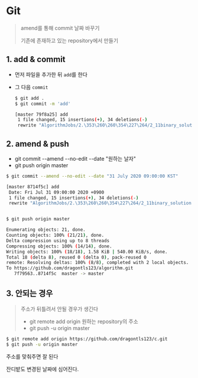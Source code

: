 # Git

> amend를 통해 commit 날짜 바꾸기
>
> 기존에 존재하고 있는 repository에서 만들기

## 1. add & commit

* 먼저 파일을 추가한 뒤 `add`를 한다

* 그 다음 `commit`

  ```bash
  $ git add .
  $ git commit -m 'add'
  
  [master 79f8a25] add
   1 file changed, 15 insertions(+), 34 deletions(-)
   rewrite "AlgorithmJobs/2.\353\260\260\354\227\264/2_11binary_solution.c" (89%)
  
  
  ```


## 2. amend & push

* git commit --amend --no-edit --date "원하는 날자"
* git push origin master

```bash
$ git commit --amend --no-edit --date "31 July 2020 09:00:00 KST"

[master 8714f5c] add
 Date: Fri Jul 31 09:00:00 2020 +0900
 1 file changed, 15 insertions(+), 34 deletions(-)
 rewrite "AlgorithmJobs/2.\353\260\260\354\227\264/2_11binary_solution.c" (89%)



```

```bash
$ git push origin master

Enumerating objects: 21, done.
Counting objects: 100% (21/21), done.
Delta compression using up to 8 threads
Compressing objects: 100% (14/14), done.
Writing objects: 100% (18/18), 1.58 KiB | 540.00 KiB/s, done.
Total 18 (delta 8), reused 0 (delta 0), pack-reused 0
remote: Resolving deltas: 100% (8/8), completed with 2 local objects.
To https://github.com/dragontls123/algorithm.git
   7f79563..8714f5c  master -> master

```

## 3. 안되는 경우

> 주소가 뒤틀려서 안될 경우가 생긴다
>
> 
>
> * git remote add origin 원하는 repository의 주소
> * git push -u origin master

```bash
$ git remote add origin https://github.com/dragontls123/c.git
$ git push -u origin master
```

주소를 맞춰주면 잘 된다

잔디밭도 변경된 날짜에 심어진다.

